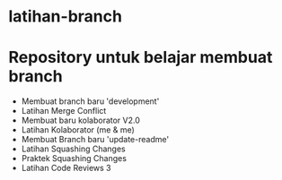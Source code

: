 # latihan-branch
Repository untuk belajar membuat branch
==
- Membuat branch baru 'development'
- Latihan Merge Conflict
- Membuat baru kolaborator V2.0
- Latihan Kolaborator (me & me)
- Membuat Branch baru 'update-readme'
- Latihan Squashing Changes
- Praktek Squashing Changes<br>
- Latihan Code Reviews 3<br>

